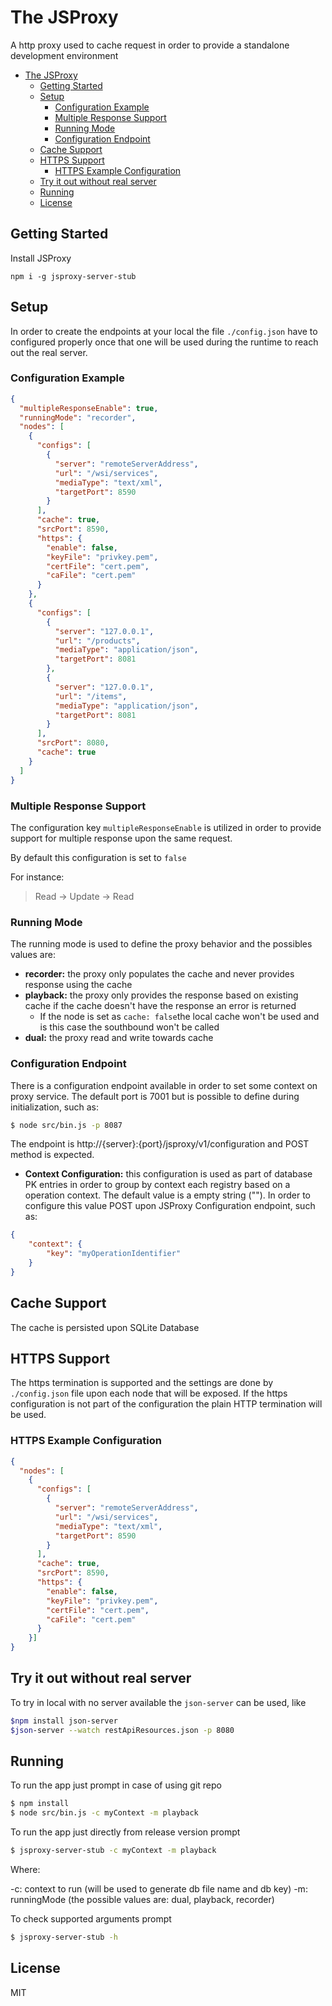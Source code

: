 # The JSProxy
A http proxy used to cache request in order to provide a standalone development environment

- [The JSProxy](#the-jsproxy)
  - [Getting Started](#getting-started)
  - [Setup](#setup)
    - [Configuration Example](#configuration-example)
    - [Multiple Response Support](#multiple-response-support)
    - [Running Mode](#running-mode)
    - [Configuration Endpoint](#configuration-endpoint)
  - [Cache Support](#cache-support)
  - [HTTPS Support](#https-support)
    - [HTTPS Example Configuration](#https-example-configuration)
  - [Try it out without real server](#try-it-out-without-real-server)
  - [Running](#running)
  - [License](#license)

## Getting Started
Install JSProxy

```
npm i -g jsproxy-server-stub
```

## Setup
In order to create the endpoints at your local the file `./config.json` have to configured properly once that one will be used during the runtime to reach out the real server.

### Configuration Example
<!-- embedme config.json -->
```json
{
  "multipleResponseEnable": true,
  "runningMode": "recorder",
  "nodes": [
    {
      "configs": [
        {
          "server": "remoteServerAddress",
          "url": "/wsi/services",
          "mediaType": "text/xml",
          "targetPort": 8590
        }
      ],
      "cache": true,
      "srcPort": 8590,
      "https": {
        "enable": false,
        "keyFile": "privkey.pem",
        "certFile": "cert.pem",
        "caFile": "cert.pem"
      }
    },
    {
      "configs": [
        {
          "server": "127.0.0.1",
          "url": "/products",
          "mediaType": "application/json",
          "targetPort": 8081
        },
        {
          "server": "127.0.0.1",
          "url": "/items",
          "mediaType": "application/json",
          "targetPort": 8081
        }
      ],
      "srcPort": 8080,
      "cache": true
    }
  ]
}
```

### Multiple Response Support
The configuration key `multipleResponseEnable` is utilized in order to provide support for multiple response upon the same request.

By default this configuration is set to `false`

For instance:
 > Read -> Update -> Read

### Running Mode
The running mode is used to define the proxy behavior and the possibles values are:
   - **recorder:** the proxy only populates the cache and never provides response using the cache
   - **playback:** the proxy only provides the response based on existing cache if the cache doesn't have the response an error is returned
     - If the node is set as `cache: false`the local cache won't be used and is this case the southbound won't be called
   - **dual:** the proxy read and write towards cache

### Configuration Endpoint
There is a configuration endpoint available in order to set some context on proxy service. The default port is 7001 but is possible to define during initialization, such as:

```bash
$ node src/bin.js -p 8087
```

The endpoint is http://{server}:{port}/jsproxy/v1/configuration and POST method is expected.

- **Context Configuration:**  this configuration is used as part of database PK entries in order to group by context each registry based on a operation context. The default value is a empty string ("").  In order to configure this value POST upon JSProxy Configuration endpoint, such as:

```json
{
    "context": {
        "key": "myOperationIdentifier"
    }
}
```

## Cache Support
The cache is persisted upon SQLite Database

## HTTPS Support
The https termination is supported and the settings are done by `./config.json` file upon each node that will be exposed. If the https configuration is not part of the configuration the plain HTTP termination will be used.

### HTTPS Example Configuration
```json
{
  "nodes": [
    {
      "configs": [
        {
          "server": "remoteServerAddress",
          "url": "/wsi/services",
          "mediaType": "text/xml",
          "targetPort": 8590
        }
      ],
      "cache": true,
      "srcPort": 8590,
      "https": {
        "enable": false,
        "keyFile": "privkey.pem",
        "certFile": "cert.pem",
        "caFile": "cert.pem"
      }
    }]
}
```

## Try it out without real server
To try in local with no server available the `json-server` can be used, like

```bash
$npm install json-server
$json-server --watch restApiResources.json -p 8080
```

## Running
To run the app just prompt in case of using git repo

```bash
$ npm install
$ node src/bin.js -c myContext -m playback
```

To run the app just directly from release version prompt
```bash
$ jsproxy-server-stub -c myContext -m playback
```

Where:

-c: context to run (will be used to generate db file name and db key)
-m: runningMode (the possible values are: dual, playback, recorder)


To check supported arguments prompt

```bash
$ jsproxy-server-stub -h
```

## License

MIT